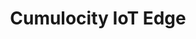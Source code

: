 ---
title: Cumulocity IoT Edge
bundle: edge
icon: "fa fa-book"
type: root
layout: root
weight: 45
---